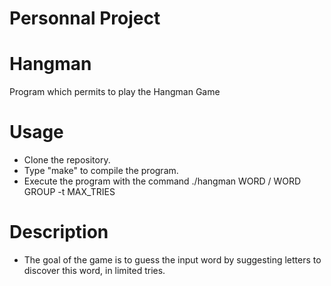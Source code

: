 # Personnal Project
# Hangman
Program which permits to play the Hangman Game
# Usage
  - Clone the repository.
  - Type "make" to compile the program.
  - Execute the program with the command ./hangman WORD / WORD GROUP -t MAX_TRIES
# Description
  - The goal of the game is to guess the input word by suggesting letters to discover this word, in limited tries.